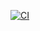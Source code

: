 [![CI](https://github.com/cnsivakumar/mycertprep/actions/workflows/main.yml/badge.svg?event=push)](https://github.com/cnsivakumar/mycertprep/actions/workflows/main.yml)
